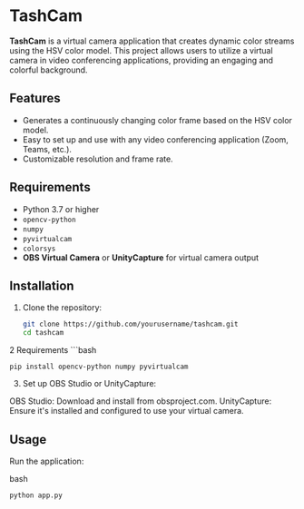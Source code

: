 # TashCam

**TashCam** is a virtual camera application that creates dynamic color streams using the HSV color model. This project allows users to utilize a virtual camera in video conferencing applications, providing an engaging and colorful background.

## Features

- Generates a continuously changing color frame based on the HSV color model.
- Easy to set up and use with any video conferencing application (Zoom, Teams, etc.).
- Customizable resolution and frame rate.

## Requirements

- Python 3.7 or higher
- `opencv-python`
- `numpy`
- `pyvirtualcam`
- `colorsys`
- **OBS Virtual Camera** or **UnityCapture** for virtual camera output

## Installation

1. Clone the repository:
   ```bash
   git clone https://github.com/yourusername/tashcam.git
   cd tashcam 

2 Requirements 
    ```bash
    
    pip install opencv-python numpy pyvirtualcam 

    
3. Set up OBS Studio or UnityCapture:

OBS Studio: Download and install from obsproject.com.
UnityCapture: Ensure it's installed and configured to use your virtual camera.

## Usage
Run the application:

bash
```
python app.py
